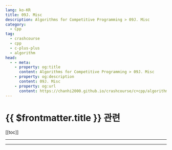 ```yaml
---
lang: ko-KR
title: 09J. Misc
description: Algorithms for Competitive Programming > 09J. Misc
category:
  - Cpp
tag: 
  - crashcourse
  - cpp
  - c-plus-plus
  - algorithm
head:
  - - meta:
    - property: og:title
      content: Algorithms for Competitive Programming > 09J. Misc
    - property: og:description
      content: 09J. Misc
    - property: og:url
      content: https://chanhi2000.github.io/crashcourse/c+cpp/algorithms-for-competitive-programming/09-graphs/09J.html
---
```


# {{ $frontmatter.title }} 관련

[[toc]]

---

---

<TagLinks />